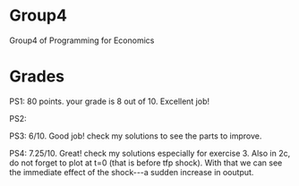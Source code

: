 # Group4
Group4 of Programming for Economics

# Grades
PS1: 80 points. your grade is 8 out of 10. Excellent job! 

PS2:

PS3: 6/10. Good job! check my solutions to see the parts to improve.

PS4: 7.25/10. Great! check my solutions especially for exercise 3. Also in 2c, do not forget to plot at t=0 (that is before tfp shock). With that we can see the immediate effect of the shock---a sudden increase in ooutput.
